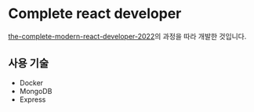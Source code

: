 # Complete react developer

[the-complete-modern-react-developer-2022](https://andrewbaisden.hashnode.dev/)의 과정을 따라 개발한 것입니다.

## 사용 기술

- Docker
- MongoDB
- Express
